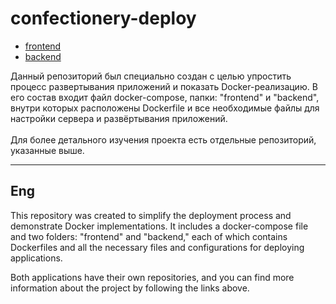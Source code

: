 # confectionery-deploy

- [frontend](https://github.com/DendiRob/confectionery-frontend)
- [backend](https://github.com/DendiRob/confectionery-backend)

Данный репозиторий был специально создан с целью упростить процесс развертывания приложений и показать Docker-реализацию. В его состав входит файл docker-compose, папки: "frontend" и "backend", внутри которых расположены Dockerfile и все необходимые файлы для настройки сервера и развёртывания приложений. <br>
<br>
Для более детального изучения проекта есть отдельные репозиторий, указанные выше.
***
## Eng
This repository was created to simplify the deployment process and demonstrate Docker implementations. It includes a docker-compose file and two folders: "frontend" and "backend," each of which contains Dockerfiles and all the necessary files and configurations for deploying applications.

Both applications have their own repositories, and you can find more information about the project by following the links above.


